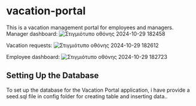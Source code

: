 # vacation-portal

This is a vacation management portal for employees and managers.
Manager dashboard:
![Στιγμιότυπο οθόνης 2024-10-29 182458](https://github.com/user-attachments/assets/c261affe-9a0d-4f1c-86cd-6327c9b130b5)

Vacation requests:
![Στιγμιότυπο οθόνης 2024-10-29 182612](https://github.com/user-attachments/assets/ae7c603b-69a9-45da-bf6a-df58889d94df)

Employee dashboard:
![Στιγμιότυπο οθόνης 2024-10-29 182723](https://github.com/user-attachments/assets/64e57cf3-b462-4e43-ac80-583eef245f81)

## Setting Up the Database

To set up the database for the Vacation Portal application, i have provide a seed.sql file in config folder for creating table and inserting data..


